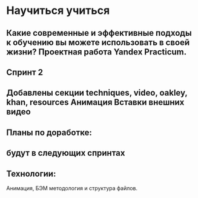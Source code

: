 # Научиться учиться
Какие современные и эффективные подходы к обучению вы можете использовать в своей жизни?
Проектная работа Yandex Practicum.
------
## Спринт 2
Добавлены секции techniques, video, oakley, khan, resources
Анимация
Вставки внешних видео
------
## Планы по доработке:
будут в следующих спринтах
------
## Технологии:
Анимация, БЭМ методология и структура файлов.

